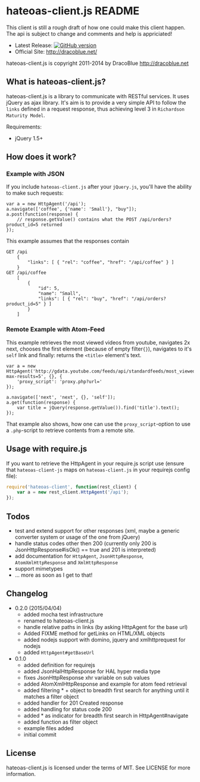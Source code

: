 hateoas-client.js README
=======================

This client is still a rough draft of how one could make this client happen.
The api is subject to change and comments and help is appriciated!

* Latest Release: [![GitHub version](https://badge.fury.io/gh/DracoBlue%2Fhateoas-client-js.png)](https://github.com/DracoBlue/hateoas-client-js/releases)
* Official Site: <http://dracoblue.net/>

hateoas-client.js is copyright 2011-2014 by DracoBlue <http://dracoblue.net>

What is hateoas-client.js?
-----------------------

hateoas-client.js is a library to communicate with RESTful services. It uses
jQuery as ajax library. It's aim is to provide a very simple API to follow
the `links` defined in a request response, thus achieving
level 3 in `Richardson Maturity Model`.

Requirements:

* jQuery 1.5+

How does it work?
-----------------

### Example with JSON

If you include `hateoas-client.js` after your `jQuery.js`, you'll have the ability
to make such requests:

    var a = new HttpAgent('/api');
    a.navigate(['coffee', {'name': 'Small'}, "buy"]);
    a.post(function(response) {
        // response.getValue() contains what the POST /api/orders?product_id=5 returned
    });

This example assumes that the responses contain

    GET /api
        {
            "links": [ { "rel": "coffee", "href": "/api/coffee" } ]
        }
    GET /api/coffee
        [
            {
                "id": 5,
                "name": "Small",
                "links": [ { "rel": "buy", "href": "/api/orders?product_id=5" } ]
            }
        ]

### Remote Example with Atom-Feed

This example retrieves the most viewed videos from youtube, navigates 2x next, chooses the
first element (because of empty filter`{}`), navigates to it's `self` link and finally:
returns the `<title>` element's text.

    var a = new HttpAgent('http://gdata.youtube.com/feeds/api/standardfeeds/most_viewed?max-results=5', {}, {
        'proxy_script': 'proxy.php?url='
    });

    a.navigate(['next', 'next', {}, 'self']);
    a.get(function(response) {
        var title = jQuery(response.getValue()).find('title').text();
    });            

That example also shows, how one can use the `proxy_script`-option to use a
`.php`-script to retrieve contents from a remote site.

Usage with require.js
---------------------

If you want to retrieve the HttpAgent in your require.js script use (ensure that `hateoas-client-js` maps on `hateoas-client.js`
in your requirejs config file):

``` javascript
require('hateoas-client', function(rest_client) {
    var a = new rest_client.HttpAgent('/api');
});
```

Todos
-----

* test and extend support for other responses (xml, maybe a generic converter system or usage of the one from jQuery)
* handle status codes other then 200 (currently only 200 is JsonHttpResponse#isOk() == true and 201 is interpreted)
* add documentation for `HttpAgent`, `JsonHttpResponse`, `AtomXmlHttpResponse` and `XmlHttpResponse`
* support mimetypes
* ... more as soon as I get to that!

Changelog
---------

* 0.2.0 (2015/04/04)
  - added mocha test infrastructure
  - renamed to hateoas-client.js
  - handle relative paths in links (by asking HttpAgent for the base url)
  - Added FIXME method for getLinks on HTML/XML objects
  - added nodejs support with domino, jquery and xmlhttprequest for nodejs
  - added `HttpAgent#getBaseUrl`
* 0.1.0
  - added definition for requirejs
  - added JsonHalHttpResponse for HAL hyper media type
  - fixes JsonHttpResponse xhr variable on sub values
  - added AtomXmlHttpResponse and example for atom feed retrieval
  - added filtering * + object to breadth first search for anything until it matches a filter object
  - added handler for 201 Created response
  - added handling for status code 200
  - added * as indicator for breadth first search in HttpAgent#navigate
  - added function as filter object
  - example files added
  - initial commit

License
--------

hateoas-client.js is licensed under the terms of MIT. See LICENSE for more information.
